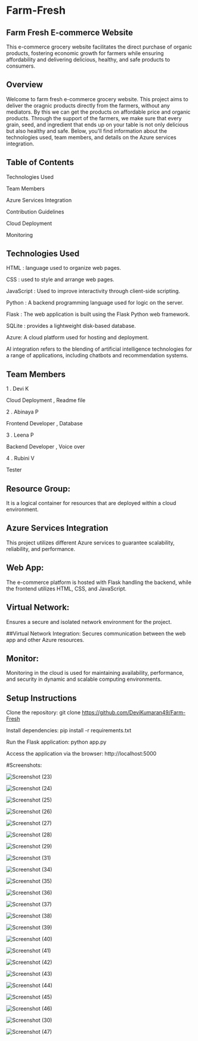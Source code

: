 # Farm-Fresh

## Farm Fresh E-commerce Website

This e-commerce grocery website facilitates the direct purchase of organic products, fostering economic growth for farmers while ensuring affordability and delivering delicious, healthy, and safe products to consumers.

## Overview 

Welcome to farm fresh e-commerce grocery website.  This project aims to deliver the oragnic products directly from the farmers, without any mediators.  By this we can get the products on affordable price and organic products.  Through the support of the farmers, we make sure that every grain, seed, and ingredient that ends up on your table is not only delicious but also healthy and safe. Below, you'll find information about the technologies used, team members, and details on the Azure services integration.

## Table of Contents

Technologies Used

Team Members

Azure Services Integration

Contribution Guidelines

Cloud Deployment

Monitoring


## Technologies Used

HTML : language used to organize web pages.

CSS : used to style and arrange web pages.

JavaScript : Used to improve interactivity through client-side scripting.

Python :  A backend programming language used for logic on the server.

Flask : The web application is built using the Flask Python web framework.

SQLite : provides a lightweight disk-based database.

Azure: A cloud platform used for hosting and deployment.

AI integration refers to the blending of artificial intelligence technologies for a range of applications, including chatbots and recommendation systems.


## Team Members
1 . Devi K 

Cloud Deployment , Readme file

2 . Abinaya P

Frontend Developer , Database

3 . Leena P 

Backend Developer , Voice over 

4 . Rubini V

Tester


## Resource Group: 
 It is a logical container for resources that are deployed within a cloud environment.


## Azure Services Integration
This project utilizes different Azure services to guarantee scalability, reliability, and performance.


## Web App: 
The e-commerce platform is hosted with Flask handling the backend, while the frontend utilizes HTML, CSS, and JavaScript.

 
## Virtual Network: 
Ensures a secure and isolated network environment for the project.

 
##Virtual Network Integration:
Secures communication between the web app and other Azure resources.


## Monitor: 
Monitoring in the cloud is used for maintaining availability, performance, and security in dynamic and scalable computing environments.



## Setup Instructions

Clone the repository: git clone https://github.com/DeviKumaran49/Farm-Fresh

Install dependencies: pip install -r requirements.txt

Run the Flask application: python app.py

Access the application via the browser: http://localhost:5000


#Screenshots:



![Screenshot (23)](https://github.com/DeviKumaran49/Farm-Fresh/assets/153902764/7a605033-1ee5-460f-8301-294940596eb5)

![Screenshot (24)](https://github.com/DeviKumaran49/Farm-Fresh/assets/153902764/20134ba7-d4ac-4f07-83e9-e2540570dbc6)

![Screenshot (25)](https://github.com/DeviKumaran49/Farm-Fresh/assets/153902764/b103ec8c-72df-4798-8bb6-2e1fca3f608f)

![Screenshot (26)](https://github.com/DeviKumaran49/Farm-Fresh/assets/153902764/856d94c8-a04f-4f74-a29f-11bb570359e0)

![Screenshot (27)](https://github.com/DeviKumaran49/Farm-Fresh/assets/153902764/a0e9f4db-4104-44e3-af2e-4ecb23b0442a)

![Screenshot (28)](https://github.com/DeviKumaran49/Farm-Fresh/assets/153902764/a5fe7eb2-c3a2-41de-9973-4b6f06618d6f)

![Screenshot (29)](https://github.com/DeviKumaran49/Farm-Fresh/assets/153902764/cbc255e3-af90-4c19-82ea-f08ed922509b)

![Screenshot (31)](https://github.com/DeviKumaran49/Farm-Fresh/assets/153902764/59498135-e903-42b2-9736-b3277dcc0222)

![Screenshot (34)](https://github.com/DeviKumaran49/Farm-Fresh/assets/153902764/2f8ae3e5-e6f6-49d3-9f8e-fde617d653e4)

![Screenshot (35)](https://github.com/DeviKumaran49/Farm-Fresh/assets/153902764/8333540c-4cb9-4fc2-a4fc-16b318efec98)

![Screenshot (36)](https://github.com/DeviKumaran49/Farm-Fresh/assets/153902764/c84776ba-0579-4e1b-bb3a-b1b4e7d3d051)

![Screenshot (37)](https://github.com/DeviKumaran49/Farm-Fresh/assets/153902764/018da3bd-0a2f-4492-88ba-dfd788fb3dec)

![Screenshot (38)](https://github.com/DeviKumaran49/Farm-Fresh/assets/153902764/1d74a278-ee6c-4ef6-96f0-fe525ae3c4df)

![Screenshot (39)](https://github.com/DeviKumaran49/Farm-Fresh/assets/153902764/b0b93a9c-6ee5-4c4a-ae46-e85d914d7796)

![Screenshot (40)](https://github.com/DeviKumaran49/Farm-Fresh/assets/153902764/ef4bf412-2e03-40ef-85f0-7ead1410b305)

![Screenshot (41)](https://github.com/DeviKumaran49/Farm-Fresh/assets/153902764/fff04105-4a49-40af-8be4-4f2a50f58597)

![Screenshot (42)](https://github.com/DeviKumaran49/Farm-Fresh/assets/153902764/1bfd3f67-2d58-4c79-a0a5-bf97ca376d43)

![Screenshot (43)](https://github.com/DeviKumaran49/Farm-Fresh/assets/153902764/64fcb811-d4f9-4e5d-b2f4-131cf067bd0a)

![Screenshot (44)](https://github.com/DeviKumaran49/Farm-Fresh/assets/153902764/725c72fc-bf55-46b3-af93-5f3a39142c14)

![Screenshot (45)](https://github.com/DeviKumaran49/Farm-Fresh/assets/153902764/146d39cf-7a1f-4012-b88b-f5d106db4818)

![Screenshot (46)](https://github.com/DeviKumaran49/Farm-Fresh/assets/153902764/f9a926f2-252d-4691-87fb-b27be1e06cca)

![Screenshot (30)](https://github.com/DeviKumaran49/Farm-Fresh/assets/153902764/53516911-72b8-4e62-9603-9e7a22715391)

![Screenshot (47)](https://github.com/DeviKumaran49/Farm-Fresh/assets/153902764/12e8a373-5647-4199-8637-2ef414cee930)































